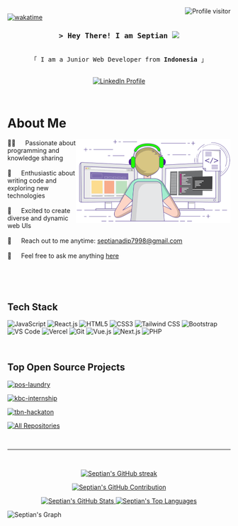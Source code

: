 <a href="https://komarev.com/ghpvc/?username=septianadip17">
  <img align="right" src="https://komarev.com/ghpvc/?username=septianadip17&label=Visitors&color=0e75b6&style=flat" alt="Profile visitor" />
</a>

[![wakatime](https://wakatime.com/badge/user/30b44fea-ae3f-4ef9-bbab-d675eeb600ca.svg)](https://wakatime.com/@30b44fea-ae3f-4ef9-bbab-d675eeb600ca)

<!-- Intro  -->
<h3 align="center">
        <samp>&gt; Hey There! I am
                <b>Septian</b> 
  <img src="https://media.giphy.com/media/hvRJCLFzcasrR4ia7z/giphy.gif" width="28">
        </samp>
</h3>

<p align="center"> 
  <samp>
    <br>
    「 I am a Junior Web Developer from <b>Indonesia</b> 」
    <br>
    <br>
  </samp>
</p>

<p align="center">
 <a href="https://linkedin.com/in/septianadip17" target="_blank">
  <img src="https://img.shields.io/badge/LinkedIn-0077B5?style=for-the-badge&logo=linkedin&logoColor=white" alt="LinkedIn Profile"/>
 </a>
</p>
<br />

<!-- About Section -->

# About Me

<p>
 <img align="right" width="350" src="coding.gif" alt="Coding gif" />
  
 ✊🏿 &emsp; Passionate about programming and knowledge sharing<br/><br/>
 💓 &emsp; Enthusiastic about writing code and exploring new technologies<br/><br/>
 🎨 &emsp; Excited to create diverse and dynamic web UIs<br/><br/>
 📧 &emsp; Reach out to me anytime: septianadip7998@gmail.com<br/><br/>
 💬 &emsp; Feel free to ask me anything [here](https://github.com/septianadip17/septianadip17/issues)
</p>

<br/>
<br/>
<br/>

## Tech Stack

![JavaScript](https://img.shields.io/badge/JavaScript-F0DB4F?style=for-the-badge&labelColor=black&logo=javascript&logoColor=F0DB4F)
![React.js](https://img.shields.io/badge/React-61DBFB?style=for-the-badge&labelColor=black&logo=react&logoColor=61DBFB)
![HTML5](https://img.shields.io/badge/HTML5-E34F26?style=for-the-badge&logo=html5&logoColor=white)
![CSS3](https://img.shields.io/badge/CSS3-1572B6?style=for-the-badge&logo=css3&logoColor=white)
![Tailwind CSS](https://img.shields.io/badge/Tailwind_CSS-092749?style=for-the-badge&logo=tailwindcss&logoColor=06B6D4&labelColor=000000)
![Bootstrap](https://img.shields.io/badge/Bootstrap-563D7C?style=for-the-badge&logo=bootstrap&logoColor=white)
![VS Code](https://img.shields.io/badge/Visual_Studio_Code-0078d7?style=for-the-badge&logo=visual-studio-code&logoColor=white)
![Vercel](https://img.shields.io/badge/Vercel-000000?style=for-the-badge&logo=vercel&logoColor=white)
![Git](https://img.shields.io/badge/Git-F05032?style=for-the-badge&logo=git&logoColor=white)
![Vue.js](https://img.shields.io/badge/Vue.js-35495e?style=for-the-badge&logo=vue.js&logoColor=4FC08D)
![Next.js](https://img.shields.io/badge/Next.js-000000?style=for-the-badge&logo=next.js&logoColor=white)
![PHP](https://img.shields.io/badge/PHP-777BB4?style=for-the-badge&logo=php&logoColor=white)

<br/>

## Top Open Source Projects

[![pos-laundry](https://github-readme-stats.vercel.app/api/pin/?username=septianadip17&repo=pos-laundry&theme=react&border_color=7F3FBF&bg_color=0D1117&title_color=F85D7F&icon_color=F8D866)](https://github.com/septianadip17/pos-laundry)

[![kbc-internship](https://github-readme-stats.vercel.app/api/pin/?username=septianadip17&repo=kbc-internship&theme=react&border_color=7F3FBF&bg_color=0D1117&title_color=F85D7F&icon_color=F8D866)](https://github.com/septianadip17/kbc-internship)

[![tbn-hackaton](https://github-readme-stats.vercel.app/api/pin/?username=septianadip17&repo=hackaton-2-maxyacademy&theme=react&border_color=7F3FBF&bg_color=0D1117&title_color=F85D7F&icon_color=F8D866)](https://github.com/septianadip17/hackaton-2-maxyacademy)



<p align="left">
  <a href="https://github.com/septianadip17?tab=repositories" target="_blank">
    <img alt="All Repositories" title="All Repositories" src="https://img.shields.io/badge/-All%20Repos-2962FF?style=for-the-badge&logo=koding&logoColor=white"/>
  </a>
</p>

<br/>
<hr/>
<br/>

<p align="center">
  <a href="https://github.com/septianadip17">
    <img src="https://github-readme-streak-stats.herokuapp.com/?user=septianadip17&theme=radical&border=7F3FBF&background=0D1117" alt="Septian's GitHub streak"/>
  </a>
</p>

<p align="center">
  <a href="https://github.com/septianadip17">
    <img src="https://github-profile-summary-cards.vercel.app/api/cards/profile-details?username=septianadip17&theme=radical" alt="Septian's GitHub Contribution"/>
  </a>
</p>

<p align="center">
  <a href="https://github.com/septianadip17">
    <img alt="Septian's GitHub Stats" src="https://denvercoder1-github-readme-stats.vercel.app/api?username=septianadip17&show_icons=true&count_private=true&theme=react&border_color=7F3FBF&bg_color=0D1117&title_color=F85D7F&icon_color=F8D866" height="198px" width="49.5%"/>
    <img alt="Septian's Top Languages" src="https://denvercoder1-github-readme-stats.vercel.app/api/top-langs/?username=septianadip17&langs_count=8&layout=compact&theme=react&border_color=7F3FBF&bg_color=0D1117&title_color=F85D7F&icon_color=F8D866" height="192px" width="49.5%"/>
  </a>
</p>

![Septian's Graph](https://github-readme-activity-graph.vercel.app/graph?username=septianadip17&custom_title=Septian%20GitHub%20Activity%20Graph&bg_color=0D1117&color=7F3FBF&line=7F3FBF&point=7F3FBF&area_color=FFFFFF&title_color=FFFFFF&area=true)

<!--
**septianadip17/septianadip17** is a ✨ _special_ ✨ repository because its `README.md` (this file) appears on your GitHub profile.

Here are some ideas to get you started:

- 🔭 I’m currently working on ...
- 🌱 I’m currently learning ...
- 👯 I’m looking to collaborate on ...
- 🤔 I’m looking for help with ...
- 💬 Ask me about ...
- 📫 How to reach me: ...
- 😄 Pronouns: ...
- ⚡ Fun fact: ...
comment ssction
template
working on gojek on tuesday cannot commit anything
sunday funday
monday funday

saturday join volunteer

still learning on reactdev

latian musik ga bisa commit yg laen
semangat
kemis ngojek

working at jcc until saturday 14th sept

kerja

again

ngojek wkwkw

ngampus

demam

belajar api

masih

ngaslab

kondangan

gas ngoding

asdos

mabol

wow atapku bolong

gladiresik

wisuda

mabol

bakarbakar
-->
